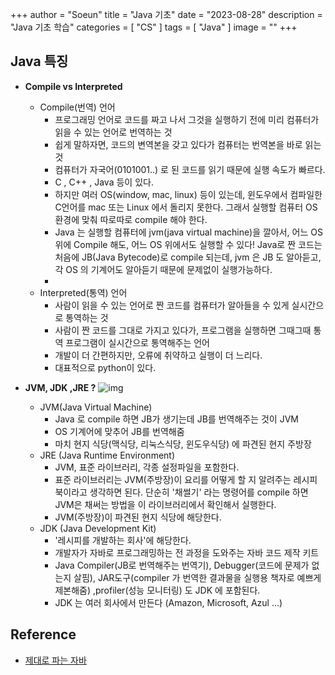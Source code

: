 +++
author = "Soeun"
title = "Java 기초"
date = "2023-08-28"
description = "Java 기초 학습"
categories = [
    "CS"
]
tags = [
    "Java"
]
image = ""
+++

## Java 특징
- **Compile vs Interpreted**    
  - Compile(번역) 언어
    - 프로그래밍 언어로 코드를 짜고 나서 그것을 실행하기 전에 미리 컴퓨터가 읽을 수 있는 언어로 번역하는 것
    - 쉽게 말하자면, 코드의 변역본을 갖고 있다가 컴퓨터는 번역본을 바로 읽는 것
    - 컴퓨터가 자국어(0101001..) 로 된 코드를 읽기 때문에 실행 속도가 빠르다.
    - C , C++ , Java 등이 있다.
    - 하지만 여러 OS(window, mac, linux) 등이 있는데, 윈도우에서 컴파일한 C언어를 mac 또는 Linux 에서 돌리지 못한다. 그래서 실행할 컴퓨터 OS 환경에 맞춰 따로따로 compile 해야 한다.
    - Java 는 실행할 컴퓨터에 jvm(java virtual machine)을 깔아서, 어느 OS위에 Compile 해도, 어느 OS 위에서도 실행할 수 있다! Java로 짠 코드는 처음에 JB(Java Bytecode)로 compile 되는데, jvm 은 JB 도 알아듣고, 각 OS 의 기계어도 알아듣기 때문에 문제없이 실행가능하다. 
    - 
  - Interpreted(통역) 언어
    - 사람이 읽을 수 있는 언어로 짠 코드를 컴퓨터가 알아들을 수 있게 실시간으로 통역하는 것
    - 사람이 짠 코드를 그대로 가지고 있다가, 프로그램을 실행하면 그때그때 통역 프로그램이 실시간으로 통역해주는 언어
    - 개발이 더 간편하지만, 오류에 취약하고 실행이 더 느리다.
    - 대표적으로 python이 있다. 

- **JVM, JDK ,JRE ?**
    ![img](https://github.com/ddoddii/Study-repo/assets/95014836/36643e06-851c-412d-8b96-2494d107b4d9)
  - JVM(Java Virtual Machine)
    - Java 로 compile 하면 JB가 생기는데 JB를 번역해주는 것이 JVM 
    - OS 기계어에 맞추어 JB를 번역해줌 
    - 마치 현지 식당(맥식당, 리눅스식당, 윈도우식당) 에 파견된 현지 주방장 
  - JRE (Java Runtime Environment)
    - JVM, 표준 라이브러리, 각종 설정파일을 포함한다.
    - 표준 라이브러리는 JVM(주방장)이 요리를 어떻게 할 지 알려주는 레시피 북이라고 생각하면 된다. 단순히 '채썰기' 라는 명령어를 compile 하면 JVM은 채써는 방법을 이 라이브러리에서 확인해서 실행한다. 
    - JVM(주방장)이 파견된 현지 식당에 해당한다. 
  - JDK (Java Development Kit)
    - '레시피를 개발하는 회사'에 해당한다.
    - 개발자가 자바로 프로그래밍하는 전 과정을 도와주는 자바 코드 제작 키트
    - Java Compiler(JB로 번역해주는 번역기), Debugger(코드에 문제가 없는지 살핌), JAR도구(compiler 가 번역한 결과물을 실행용 책자로 예쁘게 제본해줌) ,profiler(성능 모니터링) 도 JDK 에 포함된다.
    - JDK 는 여러 회사에서 만든다 (Amazon, Microsoft, Azul ...)





## Reference
- [제대로 파는 자바](https://www.youtube.com/watch?v=iN22AgS_Chk&t=229)